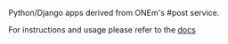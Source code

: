Python/Django apps derived from ONEm's #post service.

For instructions and usage please refer to the [docs](https://developer-docs-poc.onem.zone/use_case/post_demo_app_intro)


